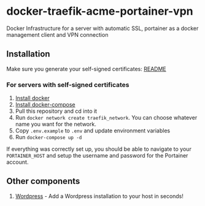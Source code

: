 # docker-traefik-acme-portainer-vpn
Docker Infrastructure for a server with automatic SSL, portainer as a docker management client and VPN connection

## Installation

Make sure you generate your self-signed certificates: [README](cert/README.md)

### For servers with self-signed certificates
1. [Install docker](https://docs.docker.com/install/linux/docker-ce/ubuntu/)
2. [Install docker-compose](https://docs.docker.com/compose/install/)
3. Pull this repository and cd into it
4. Run `docker network create traefik_network`. You can choose whatever name you want for the network.
6. Copy `.env.example` to `.env` and update environment variables
8. Run `docker-compose up -d`

If everything was correctly set up, you should be able to navigate to your `PORTAINER_HOST` and setup the username and password for the Portainer account.

## Other components
1. [Wordpress](/wordpress) - Add a Wordpress installation to your host in seconds!